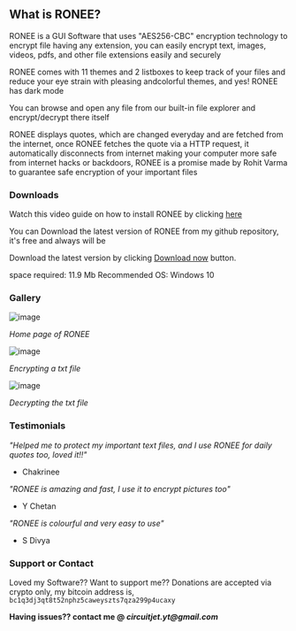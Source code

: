 ## What is RONEE?
RONEE is a GUI Software that uses "AES256-CBC" encryption technology to encrypt file having any extension, you can easily encrypt text, images, videos, pdfs, and other file extensions easily and securely

RONEE comes with 11 themes and 2 listboxes to keep track of your files and reduce your eye strain with pleasing andcolorful themes, and yes! RONEE has dark mode

You can browse and open any file from our built-in file
explorer and encrypt/decrypt there itself

RONEE displays quotes, which are changed everyday and are fetched from the internet, once RONEE fetches the quote via a HTTP request, it automatically disconnects from internet making your computer more safe from internet hacks or backdoors, RONEE is a promise made by Rohit Varma to guarantee safe encryption of your important files

### Downloads

Watch this video guide on how to install RONEE by clicking [here](https://youtu.be/se4xuoH39iM)

You can Download the latest version of RONEE from my github repository, it's free and always will be

Download the latest version by clicking [Download now](https://github.com/amrav-tihor/RONEE/raw/main/RONEE%20v2.0/RONEE-v2.0(setup).exe) button.

space required: 11.9 Mb
Recommended OS: Windows 10


### Gallery
![image](https://user-images.githubusercontent.com/70877091/121511688-88e11900-ca06-11eb-9f1b-b63e9d49e741.png)

_Home page of RONEE_

![image](https://user-images.githubusercontent.com/70877091/121512204-1ae92180-ca07-11eb-8cb3-f90eb5eee6e1.png)

_Encrypting a txt file_

![image](https://user-images.githubusercontent.com/70877091/121512478-613e8080-ca07-11eb-8a40-b52f96a0d024.png)

_Decrypting the txt file_

### Testimonials

_"Helped me to protect my important text files, and I use RONEE for daily quotes too,
loved it!!"_ 
- Chakrinee
                                                      
_"RONEE is amazing and fast, I use it to encrypt pictures too"_
- Y Chetan
                                  
_"RONEE is colourful and very easy to use"_
- S Divya

### Support or Contact

Loved my Software?? Want to support me?? Donations are accepted via crypto only, my bitcoin address is,
```bc1q3dj3qt8t52nphz5caweyszts7qza299p4ucaxy```

**Having issues?? contact me @ _circuitjet.yt@gmail.com_**
